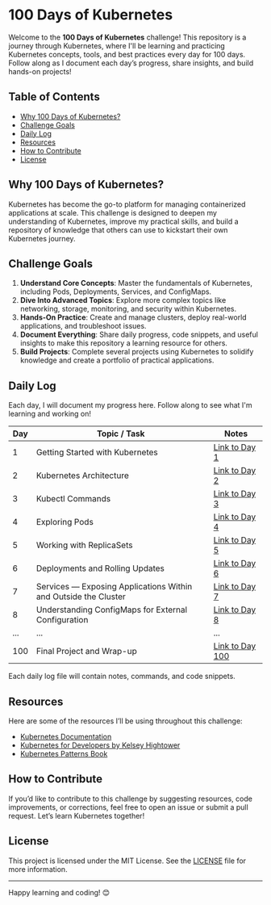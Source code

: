 # 100 Days of Kubernetes

Welcome to the **100 Days of Kubernetes** challenge! This repository is a journey through Kubernetes, where I'll be learning and practicing Kubernetes concepts, tools, and best practices every day for 100 days. Follow along as I document each day’s progress, share insights, and build hands-on projects!

## Table of Contents
- [Why 100 Days of Kubernetes?](#why-100-days-of-kubernetes)
- [Challenge Goals](#challenge-goals)
- [Daily Log](#daily-log)
- [Resources](#resources)
- [How to Contribute](#how-to-contribute)
- [License](#license)

## Why 100 Days of Kubernetes?

Kubernetes has become the go-to platform for managing containerized applications at scale. This challenge is designed to deepen my understanding of Kubernetes, improve my practical skills, and build a repository of knowledge that others can use to kickstart their own Kubernetes journey.

## Challenge Goals

1. **Understand Core Concepts**: Master the fundamentals of Kubernetes, including Pods, Deployments, Services, and ConfigMaps.
2. **Dive Into Advanced Topics**: Explore more complex topics like networking, storage, monitoring, and security within Kubernetes.
3. **Hands-On Practice**: Create and manage clusters, deploy real-world applications, and troubleshoot issues.
4. **Document Everything**: Share daily progress, code snippets, and useful insights to make this repository a learning resource for others.
5. **Build Projects**: Complete several projects using Kubernetes to solidify knowledge and create a portfolio of practical applications.

## Daily Log

Each day, I will document my progress here. Follow along to see what I'm learning and working on!

| Day | Topic / Task | Notes |
| --- | ------------ | ----- |
| 1   | Getting Started with Kubernetes | [Link to Day 1](https://github.com/oneananda/100-Days-of-Kubernetes/blob/main/Day%20001-Getting%20Started%20with%20Kubernetes/day01.md) |
| 2   | Kubernetes Architecture | [Link to Day 2](https://github.com/oneananda/100-Days-of-Kubernetes/blob/main/Day%20002-Kubernetes%20Architecture/day02.md) |
| 3   | Kubectl Commands | [Link to Day 3](https://github.com/oneananda/100-Days-of-Kubernetes/blob/main/Day%20003-Kubectl%20Commands/day03.md) |
| 4   | Exploring Pods | [Link to Day 4](https://github.com/oneananda/100-Days-of-Kubernetes/blob/main/Day%20004-Exploring%20Pods/day04.md) |
| 5   | Working with ReplicaSets | [Link to Day 5](https://github.com/oneananda/100-Days-of-Kubernetes/blob/main/Day%20005-Working%20with%20ReplicaSets/day05.md) |
| 6   | Deployments and Rolling Updates | [Link to Day 6](https://github.com/oneananda/100-Days-of-Kubernetes/blob/main/Day%20006-Deployments%20and%20Rolling%20Updates/day06.md) |
| 7   | Services — Exposing Applications Within and Outside the Cluster | [Link to Day 7](https://github.com/oneananda/100-Days-of-Kubernetes/blob/main/Day%20007-Services%20in%20Kubernetes/day07.md) |
| 8   | Understanding ConfigMaps for External Configuration | [Link to Day 8](https://github.com/oneananda/100-Days-of-Kubernetes/blob/main/Day%20008-Understanding%20ConfigMaps/day08.md) |
| ... | ... | ... |
| 100 | Final Project and Wrap-up | [Link to Day 100](day100.md) |

Each daily log file will contain notes, commands, and code snippets.

## Resources

Here are some of the resources I’ll be using throughout this challenge:

- [Kubernetes Documentation](https://kubernetes.io/docs/)
- [Kubernetes for Developers by Kelsey Hightower](https://kubernetes.io/docs/tutorials/)
- [Kubernetes Patterns Book](https://www.oreilly.com/library/view/kubernetes-patterns/9781492050285/)

## How to Contribute

If you’d like to contribute to this challenge by suggesting resources, code improvements, or corrections, feel free to open an issue or submit a pull request. Let’s learn Kubernetes together!

## License

This project is licensed under the MIT License. See the [LICENSE](LICENSE) file for more information.

---

Happy learning and coding! 😊

